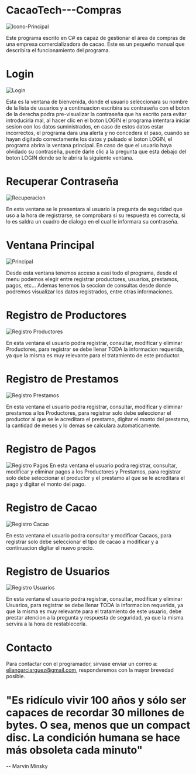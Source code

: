 # CacaoTech---Compras
![Icono-Principal](https://user-images.githubusercontent.com/54606147/69497712-7354de80-0eb6-11ea-9718-a6900a5de806.PNG)

Este programa escrito en C# es capaz de gestionar el área de compras de una empresa comercializadora de cacao. Este es un pequeño manual
que describira el funcionamiento del programa.



# Login
![Login](https://user-images.githubusercontent.com/54606147/69497723-8e275300-0eb6-11ea-8c9b-131584cbda8c.PNG)

Esta es la ventana de bienvenida, donde el usuario seleccionara su nombre de la lista de usuarios y a continuacion escribira su contraseña
con el boton de la derecha podra pre-visualizar la contraseña que ha escrito para evitar introducirla mal, al hacer clic en el boton LOGIN
el programa intentara iniciar sesion con los datos suministrados, en caso de estos datos estar incorrectos, el programa dara una alerta y
no concedera el paso, cuando se hayan digitado correctamente los datos y pulsado el boton LOGIN, el programa abrira la ventana principal.
En caso de que el usuario haya olvidado su contraseña, puede darle clic a la pregunta que esta debajo del boton LOGIN donde se le abrira 
la siguiente ventana.



# Recuperar Contraseña
![Recuperacion](https://user-images.githubusercontent.com/54606147/69497847-be232600-0eb7-11ea-9e12-ffab33ee884b.PNG)

En esta ventana se le presentara al usuario la pregunta de seguridad que uso a la hora de registrarse, se comprobara si su respuesta es 
correcta, si lo es saldra un cuadro de dialogo en el cual le informara su contraseña.



# Ventana Principal
![Principal](https://user-images.githubusercontent.com/54606147/69497863-e6128980-0eb7-11ea-9409-61db913f7747.PNG)

Desde esta ventana tenemos acceso a casi todo el programa, desde el menu podemos elegir entre registrar productores, usuarios, prestamos, pagos, etc... Ademas tenemos la seccion de consultas desde donde podremos visualizar los datos registrados, entre otras informaciones.



# Registro de Productores
![Registro Productores](https://user-images.githubusercontent.com/54606147/69497760-dc3c5680-0eb6-11ea-9b78-72a1d7c6d222.PNG)

En esta ventana el usuario podra registrar, consultar, modificar y eliminar Productores, para registrar se debe llenar TODA la informacion requerida, ya que la misma es muy relevante para el tratamiento de este productor.



# Registro de Prestamos
![Registro Prestamos](https://user-images.githubusercontent.com/54606147/69497540-9088ad80-0eb4-11ea-9f30-20588f2a01f0.PNG)

En esta ventana el usuario podra registrar, consultar, modificar y eliminar prestamos a los Productores, para registrar solo debe seleccionar el productor al que se le acreditara el prestamo, digitar el monto del prestamo, la cantidad de meses y lo demas se calculara automaticamente.



# Registro de Pagos
![Registro Pagos](https://user-images.githubusercontent.com/54606147/69497780-faa25200-0eb6-11ea-95d6-679df505ec76.PNG)
En esta ventana el usuario podra registrar, consultar, modificar y eliminar pagos a los Productores y Prestamos, para registrar solo debe seleccionar el productor y el prestamo al que se le acreditara el pago y digitar el monto del pago.


# Registro de Cacao
![Registro Cacao](https://user-images.githubusercontent.com/54606147/69497774-ee1df980-0eb6-11ea-97ca-1c44abd9dcd1.PNG)

En esta ventana el usuario podra consultar y modificar Cacaos, para registrar solo debe seleccionar el tipo de cacao a modificar y a continuacion digitar el nuevo precio.



# Registro de Usuarios
![Registro Usuarios](https://user-images.githubusercontent.com/54606147/69497970-0ee74e80-0eb9-11ea-900d-a3ca6a53a873.PNG)

En esta ventana el usuario podra registrar, consultar, modificar y eliminar Usuarios, para registrar se debe llenar TODA la informacion requerida, ya que la misma es muy relevante para el tratamiento de este usuario, debe prestar atencion a la pregunta y respuesta de seguridad, ya que la misma servira a la hora de restablecerla.



# Contacto
Para contactar con el programador, sirvase enviar un correo a: eliangarciarguez@gmail.com, responderemos con la mayor brevedad posible.

# "Es ridículo vivir 100 años y sólo ser capaces de recordar 30 millones de bytes. O sea, menos que un compact disc. La condición humana se hace más obsoleta cada minuto"
-- Marvin Minsky
